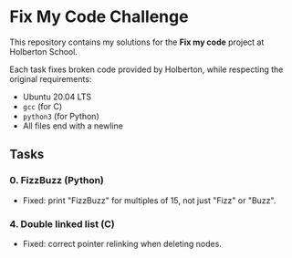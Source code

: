 # Fix My Code Challenge

This repository contains my solutions for the **Fix my code** project at Holberton School.

Each task fixes broken code provided by Holberton, while respecting the original requirements:
- Ubuntu 20.04 LTS
- `gcc` (for C)
- `python3` (for Python)
- All files end with a newline

## Tasks

### 0. FizzBuzz (Python)
- Fixed: print "FizzBuzz" for multiples of 15, not just "Fizz" or "Buzz".

### 4. Double linked list (C)
- Fixed: correct pointer relinking when deleting nodes.
